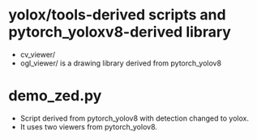 # yolox/tools-derived scripts and pytorch_yoloxv8-derived library
- cv_viewer/
- ogl_viewer/ 
is a drawing library derived from pytorch_yolov8

# demo_zed.py
- Script derived from pytorch_yolov8 with detection changed to yolox.
- It uses two viewers from pytorch_yolov8.